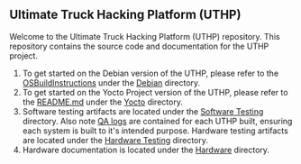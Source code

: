 ## Ultimate Truck Hacking Platform (UTHP)

Welcome to the Ultimate Truck Hacking Platform (UTHP) repository. This repository contains the source code and documentation for the UTHP project. 

1. To get started on the Debian version of the UTHP, please refer to the [OSBuildInstructions](./Debian/OSBuildInstructions.MD) under the [Debian](./Debian) directory.
2. To get started on the Yocto Project version of the UTHP, please refer to the [README.md](./Yocto/README.md) under the [Yocto](./Yocto) directory.
3. Software testing artifacts are located under the [Software Testing](./Testing/Software/) directory. Also note [QA logs](./Testing/Software/assets/logs/README.md) are contained for each UTHP built, ensuring each system is built to it's intended purpose. Hardware testing artifacts are located under the [Hardware Testing](./Testing/Hardware/) directory.
4. Hardware documentation is located under the [Hardware](./Hardware) directory.
